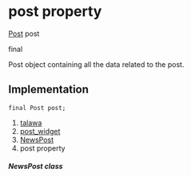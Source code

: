 
<div>

# post property

</div>


[Post](../../models_post_post_model/Post-class.md) post


final




Post object containing all the data related to the post.



## Implementation

``` language-dart
final Post post;
```







1.  [talawa](../../index.md)
2.  [post_widget](../../widgets_post_widget/)
3.  [NewsPost](../../widgets_post_widget/NewsPost-class.md)
4.  post property

##### NewsPost class







